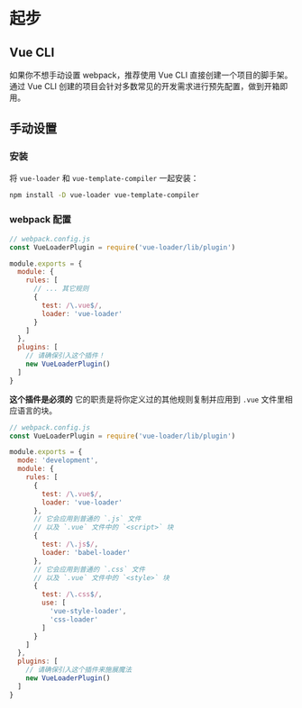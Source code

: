 # 起步

## Vue CLI

如果你不想手动设置 webpack，推荐使用 Vue CLI 直接创建一个项目的脚手架。通过 Vue CLI 创建的项目会针对多数常见的开发需求进行预先配置，做到开箱即用。

## 手动设置

### 安装

将 `vue-loader` 和 `vue-template-compiler` 一起安装：

```sh
npm install -D vue-loader vue-template-compiler
```

### webpack 配置

```js
// webpack.config.js
const VueLoaderPlugin = require('vue-loader/lib/plugin')

module.exports = {
  module: {
    rules: [
      // ... 其它规则
      {
        test: /\.vue$/,
        loader: 'vue-loader'
      }
    ]
  },
  plugins: [
    // 请确保引入这个插件！
    new VueLoaderPlugin()
  ]
}
```

**这个插件是必须的** 它的职责是将你定义过的其他规则复制并应用到 `.vue` 文件里相应语言的块。

```js
// webpack.config.js
const VueLoaderPlugin = require('vue-loader/lib/plugin')

module.exports = {
  mode: 'development',
  module: {
    rules: [
      {
        test: /\.vue$/,
        loader: 'vue-loader'
      },
      // 它会应用到普通的 `.js` 文件
      // 以及 `.vue` 文件中的 `<script>` 块
      {
        test: /\.js$/,
        loader: 'babel-loader'
      },
      // 它会应用到普通的 `.css` 文件
      // 以及 `.vue` 文件中的 `<style>` 块
      {
        test: /\.css$/,
        use: [
          'vue-style-loader',
          'css-loader'
        ]
      }
    ]
  },
  plugins: [
    // 请确保引入这个插件来施展魔法
    new VueLoaderPlugin()
  ]
}
```

